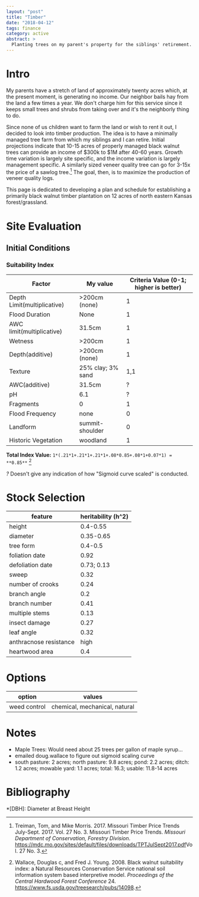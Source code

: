 ```yaml
---
layout: "post"
title: "Timber"
date: "2018-04-12"
tags: finance
category: active
abstract: >
  Planting trees on my parent's property for the siblings' retirement.
---
```


# Intro
My parents have a stretch of land of approximately twenty acres which, at the present moment, is generating no income. Our neighbor bails hay from the land a few times a year. We don't charge him for this service since it keeps small trees and shrubs from taking over and it's the neighborly thing to do.

Since none of us children want to farm the land or wish to rent it out, I decided to look into timber production. The idea is to have a minimally managed tree farm from which my siblings and I can retire. Initial projections indicate that 10-15 acres of properly managed black walnut trees can provide an income of $300k to $1M after 40-60 years. Growth time variation is largely site specific, and the income variation is largely management specific. A similarly sized veneer quality tree can go for 3-15x the price of a sawlog tree.[^treiman_missouri_2017] The goal, then, is to maximize the production of veneer quality logs.

This page is dedicated to developing a plan and schedule for establishing a primarily black walnut timber plantation on 12 acres of north eastern Kansas forest/grassland.

# Site Evaluation

## Initial Conditions

### Suitability Index

Factor                      | My value          | Criteria Value (0-1; higher is better)
----------------------------|-------------------|----------------------------------
Depth Limit(multiplicative) | >200cm (none)     | 1
Flood Duration              | None              | 1
AWC limit(multiplicative)   | 31.5cm            | 1
Wetness                     | >200cm            | 1
Depth(additive)             | >200cm (none)     | 1
Texture                     | 25% clay; 3% sand | 1,1
AWC(additive)               | 31.5cm            | ?
pH                          | 6.1               | ?
Fragments                   | 0                 | 1
Flood Frequency             | none              | 0
Landform                    | summit-shoulder   | 0
Historic Vegetation         | woodland          | 1

**Total Index Value:** ```1*(.21*1+.21*1+.21*1+.08*0.85+.08*1+0.07*1) = **0.85**``` [^wallace_black_2008]

*?* Doesn't give any indication of how "Sigmoid curve scaled" is conducted.

# Stock Selection

| feature                | heritability (h^2) |
|------------------------|--------------------|
| height                 | 0.4-0.55           |
| diameter               | 0.35-0.65          |
| tree form              | 0.4-0.5            |
| foliation date         | 0.92               |
| defoliation date       | 0.73; 0.13         |
| sweep                  | 0.32               |
| number of crooks       | 0.24               |
| branch angle           | 0.2                |
| branch number          | 0.41               |
| multiple stems         | 0.13               |
| insect damage          | 0.27               |
| leaf angle             | 0.32               |
| anthracnose resistance | high               |
| heartwood area         | 0.4                |


# Options

option       | values
-------------|------------------------------
weed control | chemical, mechanical, natural

# Notes

- Maple Trees: Would need about 25 trees per gallon of maple syrup...
- emailed doug.wallace to figure out sigmoid scaling curve
- south pasture: 2 acres; north pasture: 9.8 acres; pond: 2.2 acres; ditch: 1.2 acres; mowable yard: 1.1 acres; total: 16.3; usable: 11.8-14 acres

# Bibliography

[^audley_walnut_2017]: Audley, Jackson, William E. Klingeman, Albert Mayfield, Scott Myers, and Adam Taylor. 2017. Walnut twig beetle (Coleoptera: Curculionidae: Scolytinae) Colonization of eastern black walnut nursery trees. *Journal of Insect Science* 17 (3): 1–9. <https://doi.org/10.1093/jisesa/iex046>.
[^baughman_managing_2012]: Baughman, Mel, and Lenny Farlee. 2012. Managing for Black Walnuts. webinar, American Tree Farm System, March 15. <https://www.treefarmsystem.org/managing-for-black-walnut>.
[^baughman_growing_1996]: Baughman, Melvin J., and Carl Vogt. 1996. Growing black walnut : UMN Extension. *University of Minnesota Extension*. 1996. <http://www.extension.umn.edu/garden/yard-garden/trees-shrubs/growing-black-walnut/>.
[^bosela_media_2008]: Bosela, M. J., and C. H. Michler. 2008. Media effects on black walnut (Juglans nigra L.) shoot culture growth in vitro: evaluation of multiple nutrient formulations and cytokinin types. *In Vitro Cellular & Developmental Biology - Plant* 44 (4): 316–29. <https://doi.org/10.1007/s11627-008-9114-5>.
[^cassens_factors_2004]: Cassens, Daniel L. 2004. Factors affecting the quality of walnut lumber and veneer. *Proceedings of the Walnut Council Research Symposium* 243. <https://www.fs.usda.gov/treesearch/pubs/14727>.
[^castrillo_mortality_2017]: Castrillo, Louela A., Albert E. Mayfield, Michael H. Griggs, Robert Camp, Bryan Mudder, Adam Taylor, and John D. Vandenberg. 2017. Mortality and reduced brood production in walnut twig beetles, Pityophthorus juglandis (Coleoptera: Curculionidae), following exposure to commercial strains of entomopathogenic fungi Beauveria bassiana and Metarhizium brunneum. *Biological Control* 114: 79–86. <https://doi.org/10.1016/j.biocontrol.2017.08.007>.
[^farlee_crop_2013]: Farlee, Lenny. 2013. Crop Tree Management for Fine Hardwoods. *Walnut Council Bulletin*, December 2013. <http://www.walnutcouncil.org/news/Croptreemanagement1213.pdf>.
[^farlee_resources_2018]: Farlee, Lenny D. 2018. Resources and Assistance Available for Planting Hardwood Seedlings. FNR-226. Planting and Care of Fine Hardwood Seedlings. *HTIRC.* FNR-226.
[^gauthier_ecophysiological_2010]: Gauthier, Martin-Michel, and Douglass F. Jacobs. 2010. Ecophysiological responses of black walnut (Juglans nigra) to plantation thinning along a vertical canopy gradient. *Forest Ecology and Management* 259 (5): 867–74. <https://doi.org/10.1016/j.foreco.2009.11.004>.
[^geyer_site_2004]: Geyer, Wayne A., and Jr Ponder Felix. 2004. Site relationships and black walnut height growth in natural stands in eastern Kansas. *Proceedings of the Walnut Council Research Symposium* 243. <https://www.fs.usda.gov/treesearch/pubs/14712>.
[^gold_handbook_2013]: Gold, Michael, Mihaela Cernusca, and Michelle Hall. 2013. Handbook for Agroforestry Planning & Design. *University of Missouri Center for Agroforestry*. <http://www.centerforagroforestry.org/pubs/training/HandbookP&D13.pdf>.
[^gold_training_2015]: Gold, Michael, Mihaela Cernusca, and Michelle Hall. 2015. Training Manual for Applied Agroforestry Practices. *University of Missouri Center for Agroforestry*. <http://www.centerforagroforestry.org/pubs/training/FullTrainingManual_2015.pdf>.
[^ha_costs_2017]: Ha, Kim, Shadi Atallah, Tamara Benjamin, Lori Hoagland, Lenny Farlee, Extension Forester, and Keith Woeste. 2017. Costs and Returns of Producing Hops in Established Tree Plantations, June 2017.
[^haugen_kansas_2013]: Haugen, David E. 2013. Kansas timber industry: an assessment of timber product output and use, 2009, March, 62.
[^howard_u.s._2016]: Howard, James L., and Kwameka C. Jones. 2016. U.S. Timber Production, Trade, Consumption, and Price Statistics, 1965-2013. *USDA Forest Service, Forest Products Laboratory, Research Paper* FPL-RP-679. 100 p.}. <https://www.fs.usda.gov/treesearch/pubs/50895>.
[^johnson_hardwood_1978]: Johnson, R. L. 1978. Hardwood Culture in the Eastern United States. *Southern Hardwoods Laboratory.* <https://www.fs.usda.gov/treesearch/pubs/43020>.
[^jose_integrating_2013]: Jose, Shibu. 2013. Integrating walnut and other hardwoods into agroforestry practices. *Proceedings of the Seventh Walnut Council Research Symposium*, 86–88. <https://www.fs.usda.gov/treesearch/pubs/43803>.
[^kabrick_quantifying_2012]: Kabrick, John M., Daniel C. Dey, J. W. Van Sambeek, Mark V. Coggeshall, and Douglass F. Jacobs. 2012. Quantifying flooding effects on hardwood seedling survival and growth for bottomland restoration. *New Forests.* 43: 695-710.} 43: 695–710. <https://doi.org/10.1007/s11056-012-9331-y>.
[^mckenna_designing_2013]: McKenna, James R., and Lenny D. Farlee. 2013. Designing and establishing a fine hardwood timber plantation. *Proceedings of the Walnut Council Research Symposium*, 48–67. <https://www.fs.usda.gov/treesearch/pubs/43798>.
[^mckenna_propagating_2015]: McKenna, James R., Wayne A. Geyer, Keith E. Woeste, and Daniel L. Cassens. 2015. Propagating Figured Wood in Black Walnut. *Open Journal of Forestry* 05 (05): 518–25. <https://doi.org/10.4236/ojf.2015.55045>.
[^mckenna_fertilizing_2006]: McKenna, James, and Keith Woeste. 2006. Fertilizing, Pruning, and Thinning Hardwood Plantations. FN-215. Planting and Care of Fine Hardwood Seedlings. *HTIRC.* FN-215.
[^mckenna_how_2014]: McKenna, Jim, Brian Beheler, Don Carlson, and Lenny Farlee. 2014. How to Build a Plastic Mesh Deer Exclusion Fence. *Purdue Extension*, March 2014. <https://www.extension.purdue.edu/extmedia/FNR/FNR-486-W.pdf>.
[^meilan_planning_2006]: Meilan, Richard. 2006. Planning the Tree Planting Operation. FNR-223. Planting and Care of Fine Hardwood Seedlings. *HTIRC.* FNR-223.
[^michler_site_2006]: Michler, Charles H. 2006. Site Preparation for Tree Planting in Agricultural Fields and Hardwood Forests, FNR-220. FNR-220. Planting and Care of Fine Hardwood Seedlings. *HTIRC.* FNR-220.
[^michler_black_2007]: Michler, Charles H., Keith E. Woeste, and Paula M. Pijut. 2007. Black Walnut. *In: Kole, Cittaranjan, ed. Genome mapping and molecular breeding in plants, Vol. 7, Forest trees.* Berlin, Germany: Springer-Verlag: 189-198.} 7. <https://www.fs.usda.gov/treesearch/pubs/13280>.
[^nicodemus_growth_2008]: Nicodemus, Michael A., Francis K. Salifu, and Douglass F. Jacobs. 2008. Growth, Nutrition, and Photosynthetic Response of Black Walnut to Varying Nitrogen Sources and Rates. *Journal of Plant Nutrition* 31 (11): 1917–36. <https://doi.org/10.1080/01904160802402856>.
[nicodemus_nitrate_2008]: Nicodemus, Michael A., K. Francis Salifu, and Douglass F. Jacobs. 2008. Nitrate reductase activity and nitrogen compounds in xylem exudate of Juglans nigra seedlings: relation to nitrogen source and supply. *Trees* 22 (5): 685–95. <https://doi.org/10.1007/s00468-008-0226-7>.
[^reed_bark_2013]: Reed, Sharon. 2013. Bark and ambrosia beetles and their associated fungi colonizing stressed walnut in Missouri and Indiana. *Central America* 40 (2): 3.
[^rink_practical_2017]: Rink, George, J. W. Van Sambeek, Phil O’Connor, and Mark Coggeshall. 2017. Practical strategies of black walnut genetic improvement—an update. *Walnut Council Bulletin.* 44(2): 1-3, 10-11.} 44 (2). <https://www.fs.usda.gov/treesearch/pubs/54216>.
[^salifu_maximizing_2006]: Salifu, K F, D F Jacobs, and Z Birge. 2006. Maximizing Nutrient Storage in Nursery Culture to Promote Retranslocation and Growth of Outplanted Seedlings, January, 7.
[^sambeek_annotated_2007]: Sambeek, J. W. Van. 2007. Annotated black walnut literature. *Walnut Council Bulletin: Promoting Walnut and Other Fine Hardwoods.* 34(1): 7-9.} 34 (1). <https://www.fs.usda.gov/treesearch/pubs/19186>.
[^sambeek_plantation_2008]: Sambeek, J. W. Van. 2008. Plantation establishment: site preparation and tree planting methods. *Walnut Council Bulletin: Promoting Walnut and Other Fine Hardwoods.* 35(1): 1-11.} 35. <https://www.fs.usda.gov/treesearch/pubs/19187>.
[^sambeek_using_2013]: Sambeek, J. W. Van, and Nadia E. Navarrete-Tindall. 2013. Using biologically-fixed nitrogen by native plants to enhance growth of hardwood saplings. *Proceedings of the Walnut Council Research Symposium*, 78–81. <https://www.fs.usda.gov/treesearch/pubs/43801>.
[^sambeek_time_2017]: Sambeek, Jerry Van. 2017. Time pruning to avoid disease - black walnuts. *Missouri Chapter News.Feb. 24 (special edition).* West Lafayette, IN: Walnut Council, Missouri Chapter. 2 p.}. <https://www.fs.usda.gov/treesearch/pubs/54001>.
[^scott_review_2007]: Scott, Robert, and William C. Sullivan. 2007. A review of suitable companion crops for black walnut. *Agroforestry Systems* 71 (3): 185–93. <https://doi.org/10.1007/s10457-007-9071-8>.
[^seifert_weed_2011]: Seifert, John R, Marcus F Selig, and Robert C Morrissey. 2011. Weed Competition Control in Hardwood Plantations. FNR-224. Planting and Care of Fine Hardwood Seedlings. *HTIRC.* FNR-224.
[^_selecting_2015]: Selecting Juglone-Tolerant Plants. 2015. Master Gardener. *K-State Research and Extension.* <https://www.johnson.k-state.edu/docs/lawn-and-garden/in-house-publications/trees-shrubs/Landscaping%20Near%20Black%20Walnut%20Trees.pdf>.
[^stevens_origin_2017]: Stevens, Micah E., and Paula M. Pijut. 2017. Origin of adventitious roots in black walnut (Juglans nigra) softwood cuttings rooted under optimized conditions in a fog chamber. *New Forests* 48 (5): 685–97. <https://doi.org/10.1007/s11056-017-9592-6>.
[^treiman_missouri_2017]: Treiman, Tom, and Mike Morris. 2017. Missouri Timber Price Trends July-Sept. 2017. Vol. 27 No. 3. Missouri Timber Price Trends. *Missouri Department of Conservation, Forestry Division*. <https://mdc.mo.gov/sites/default/files/downloads/TPTJulSept2017.pdf>Vol. 27 No. 3.
[^trent_comparison_2001]: Trent, Andy, Dale Nolte, and Kimberly Wagner. 2001. Comparison of Commercial Deer Repellents. *Technology & Development Program*, no. Timber Tech Tips (July): 7.
[^wallace_black_2008]: Wallace, Douglas c, and Fred J. Young. 2008. Black walnut suitability index: a Natural Resources Conservation Service national soil information system based interpretive model. *Proceedings of the Central Hardwood Forest Conference* 24. <https://www.fs.usda.gov/treesearch/pubs/14098>.
[^williams_juglans_2018]: Williams, Robert D. 2018. Juglans nigra L. Black Walnut, January, 9.


<!--notes-->

<!--Glossary-->
*[DBH]: Diameter at Breast Height
